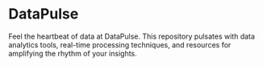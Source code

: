 # DataPulse
Feel the heartbeat of data at DataPulse. This repository pulsates with data analytics tools, real-time processing techniques, and resources for amplifying the rhythm of your insights.
